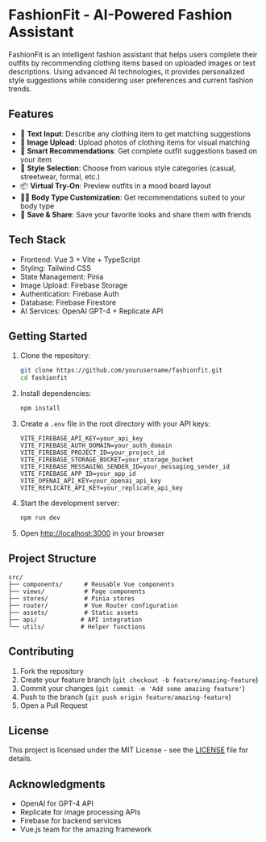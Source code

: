 # FashionFit - AI-Powered Fashion Assistant

FashionFit is an intelligent fashion assistant that helps users complete their outfits by recommending clothing items based on uploaded images or text descriptions. Using advanced AI technologies, it provides personalized style suggestions while considering user preferences and current fashion trends.

## Features

- 🧾 **Text Input**: Describe any clothing item to get matching suggestions
- 📸 **Image Upload**: Upload photos of clothing items for visual matching
- 🎯 **Smart Recommendations**: Get complete outfit suggestions based on your item
- 🎨 **Style Selection**: Choose from various style categories (casual, streetwear, formal, etc.)
- 📦 **Virtual Try-On**: Preview outfits in a mood board layout
- 🧍‍♂️ **Body Type Customization**: Get recommendations suited to your body type
- 🔄 **Save & Share**: Save your favorite looks and share them with friends

## Tech Stack

- Frontend: Vue 3 + Vite + TypeScript
- Styling: Tailwind CSS
- State Management: Pinia
- Image Upload: Firebase Storage
- Authentication: Firebase Auth
- Database: Firebase Firestore
- AI Services: OpenAI GPT-4 + Replicate API

## Getting Started

1. Clone the repository:
   ```bash
   git clone https://github.com/yourusername/fashionfit.git
   cd fashionfit
   ```

2. Install dependencies:
   ```bash
   npm install
   ```

3. Create a `.env` file in the root directory with your API keys:
   ```env
   VITE_FIREBASE_API_KEY=your_api_key
   VITE_FIREBASE_AUTH_DOMAIN=your_auth_domain
   VITE_FIREBASE_PROJECT_ID=your_project_id
   VITE_FIREBASE_STORAGE_BUCKET=your_storage_bucket
   VITE_FIREBASE_MESSAGING_SENDER_ID=your_messaging_sender_id
   VITE_FIREBASE_APP_ID=your_app_id
   VITE_OPENAI_API_KEY=your_openai_api_key
   VITE_REPLICATE_API_KEY=your_replicate_api_key
   ```

4. Start the development server:
   ```bash
   npm run dev
   ```

5. Open [http://localhost:3000](http://localhost:3000) in your browser

## Project Structure

```
src/
├── components/      # Reusable Vue components
├── views/           # Page components
├── stores/          # Pinia stores
├── router/          # Vue Router configuration
├── assets/          # Static assets
├── api/            # API integration
└── utils/          # Helper functions
```

## Contributing

1. Fork the repository
2. Create your feature branch (`git checkout -b feature/amazing-feature`)
3. Commit your changes (`git commit -m 'Add some amazing feature'`)
4. Push to the branch (`git push origin feature/amazing-feature`)
5. Open a Pull Request

## License

This project is licensed under the MIT License - see the [LICENSE](LICENSE) file for details.

## Acknowledgments

- OpenAI for GPT-4 API
- Replicate for image processing APIs
- Firebase for backend services
- Vue.js team for the amazing framework 